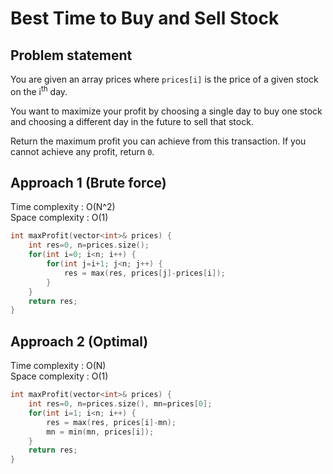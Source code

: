 #  Best Time to Buy and Sell Stock

## Problem statement

You are given an array prices where `prices[i]` is the price of a given stock on the i<sup>th</sup> day.

You want to maximize your profit by choosing a single day to buy one stock and choosing a different day in the future to sell that stock.

Return the maximum profit you can achieve from this transaction. If you cannot achieve any profit, return `0`.

## Approach 1 (Brute force)

Time complexity : O(N^2)  
Space complexity : O(1)

```cpp
int maxProfit(vector<int>& prices) {
    int res=0, n=prices.size();
    for(int i=0; i<n; i++) {
        for(int j=i+1; j<n; j++) {
            res = max(res, prices[j]-prices[i]);
        }
    }
    return res;
}
```

## Approach 2 (Optimal)

Time complexity : O(N)  
Space complexity : O(1)

```cpp
int maxProfit(vector<int>& prices) {
    int res=0, n=prices.size(), mn=prices[0];
    for(int i=1; i<n; i++) {
        res = max(res, prices[i]-mn);
        mn = min(mn, prices[i]);
    }
    return res;
}
```
